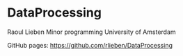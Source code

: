 # DataProcessing

Raoul Lieben
Minor programming University of Amsterdam

GitHub pages: https://github.com/rlieben/DataProcessing
